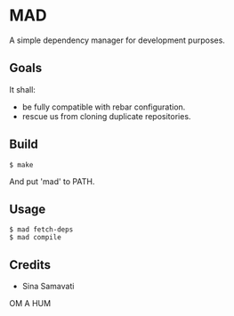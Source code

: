 MAD
===

A simple dependency manager for development purposes.

Goals
-----

It shall:

* be fully compatible with rebar configuration.
* rescue us from cloning duplicate repositories.

Build
-----

    $ make

And put 'mad' to PATH.

Usage
-----

    $ mad fetch-deps
    $ mad compile

Credits
-------

* Sina Samavati

OM A HUM
